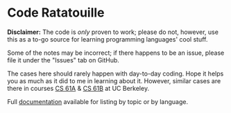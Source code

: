 # Code Ratatouille
 
**Disclaimer:** The code is *only* proven to work; please do not, however, use this as a to-go source for learning programming languages' cool stuff.

Some of the notes may be incorrect; if there happens to be an issue, please file it under the "Issues" tab on GitHub.

The cases here should rarely happen with day-to-day coding. Hope it helps you as much as it did to me in learning about it. However, similar cases are there in courses [CS 61A](http://cs61a.org) & [CS 61B](http://datastructur.es) at UC Berkeley.

Full [documentation](docs) available for listing by topic or by language.